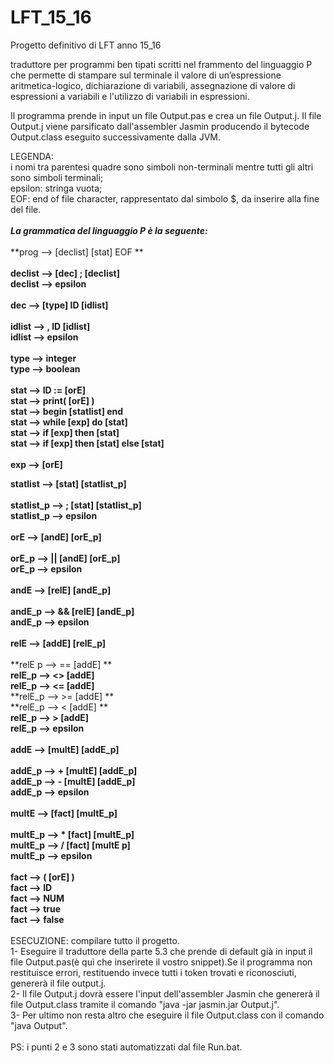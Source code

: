 # LFT_15_16
Progetto definitivo di LFT anno 15_16

traduttore per programmi ben tipati scritti nel frammento del linguaggio P che permette di stampare sul terminale 
il valore di un’espressione aritmetica-logico, dichiarazione di variabili, assegnazione di valore di espressioni a variabili e l'utilizzo
di variabili in espressioni.

Il programma prende in input un file Output.pas e crea un file Output.j.
Il file Output.j viene parsificato dall'assembler Jasmin producendo il bytecode Output.class eseguito successivamente dalla JVM.

LEGENDA:<br/>
i nomi tra parentesi quadre sono simboli non-terminali mentre tutti gli altri sono simboli terminali;<br/>
epsilon: stringa vuota;<br/>
EOF: end of file character, rappresentato dal simbolo $, da inserire alla fine del file.<br/>
<br/>
***La grammatica del linguaggio P è la seguente:***<br/>
<br/>
**prog --> [declist] [stat] EOF **<br/>
<br/>
**declist --> [dec] ; [declist]**<br/>
**declist --> epsilon**<br/>
<br/>
**dec --> [type] ID [idlist]**<br/>
<br/>
**idlist --> , ID [idlist]**<br/>
**idlist --> epsilon**<br/>
<br/>
**type --> integer**<br/>
**type --> boolean**<br/>
<br/>
**stat --> ID := [orE]**<br/>
**stat --> print( [orE] )**<br/>
**stat --> begin [statlist] end**<br/>
**stat --> while [exp] do [stat]**<br/>
**stat --> if [exp] then [stat]**<br/>
**stat --> if [exp] then [stat] else [stat]**<br/>
<br/>
**exp --> [orE]**<br/>

**statlist --> [stat] [statlist_p]**<br/>
 <br/>
**statlist_p --> ; [stat] [statlist_p]**<br/>
**statlist_p --> epsilon**<br/>
 <br/>
**orE --> [andE] [orE_p]**<br/>
<br/>
**orE_p --> || [andE] [orE_p]**<br/>
**orE_p --> epsilon**<br/>
<br/>
**andE --> [relE] [andE_p]**<br/>
<br/>
**andE_p --> && [relE] [andE_p]**<br/>
**andE_p --> epsilon**<br/>
<br/>
**relE  --> [addE] [relE_p]**<br/>
<br/>
**relE p --> == [addE] **<br/>
**relE_p --> <> [addE]**<br/>
**relE_p --> <= [addE]**<br/>
**relE_p --> >= [addE] **<br/>
**relE_p --> < [addE] **<br/>
**relE_p --> > [addE]**<br/>
**relE_p --> epsilon**<br/>
<br/>
**addE --> [multE] [addE_p]**<br/>
<br/>
**addE_p --> + [multE] [addE_p]**<br/>
**addE_p --> - [multE] [addE_p]**<br/>
**addE_p --> epsilon**<br/>
<br/>
**multE --> [fact] [multE_p]**<br/>
<br/>
**multE_p --> * [fact] [multE_p]**<br/>
**multE_p --> / [fact] [multE p]**<br/>
**multE_p --> epsilon**<br/>
<br/>
**fact --> ( [orE] )**<br/>
**fact --> ID**<br/>
**fact --> NUM**<br/>
**fact --> true**<br/>
**fact --> false**<br/>
<br/>
ESECUZIONE: compilare tutto il progetto.<br/>
1- Eseguire il traduttore della parte 5.3 che prende di default già in input il file Output.pas(è quì che inserirete il vostro snippet).Se il programma non restituisce errori, restituendo invece tutti i token trovati e riconosciuti, genererà il file output.j.<br/>
2- Il file Output.j dovrà essere l'input dell'assembler Jasmin che genererà il file Output.class tramite il comando "java -jar jasmin.jar Output.j".<br/>
3- Per ultimo non resta altro che eseguire il file Output.class con il comando "java Output".<br/>
<br/>
PS: i punti 2 e 3 sono stati automatizzati dal file Run.bat.



